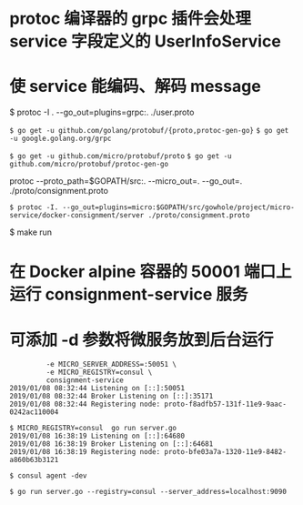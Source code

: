# protoc 编译器的 grpc 插件会处理 service 字段定义的 UserInfoService
# 使 service 能编码、解码 message
$ protoc -I . --go_out=plugins=grpc:. ./user.proto


`$ go get -u github.com/golang/protobuf/{proto,protoc-gen-go}`
`$ go get -u google.golang.org/grpc`

`$ go get -u github.com/micro/protobuf/proto`
`$ go get -u github.com/micro/protobuf/protoc-gen-go`

protoc --proto_path=$GOPATH/src:. --micro_out=. --go_out=. ./proto/consignment.proto


`$ protoc -I. --go_out=plugins=micro:$GOPATH/src/gowhole/project/micro-service/docker-consignment/server ./proto/consignment.proto`


$ make run
# 在 Docker alpine 容器的 50001 端口上运行 consignment-service 服务
# 可添加 -d 参数将微服务放到后台运行
```shell docker run -p 50051:50051 \
         -e MICRO_SERVER_ADDRESS=:50051 \
         -e MICRO_REGISTRY=consul \
         consignment-service
2019/01/08 08:32:44 Listening on [::]:50051
2019/01/08 08:32:44 Broker Listening on [::]:35171
2019/01/08 08:32:44 Registering node: proto-f8adfb57-131f-11e9-9aac-0242ac110004
```


```shell
$ MICRO_REGISTRY=consul  go run server.go
2019/01/08 16:38:19 Listening on [::]:64680
2019/01/08 16:38:19 Broker Listening on [::]:64681
2019/01/08 16:38:19 Registering node: proto-bfe03a7a-1320-11e9-8482-a860b63b3121
```

`$ consul agent -dev`

`$ go run server.go --registry=consul --server_address=localhost:9090`
